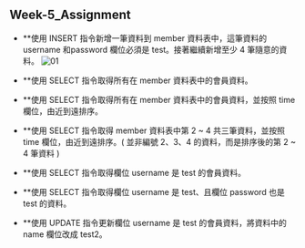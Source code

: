 ## Week-5_Assignment
* **使⽤ INSERT 指令新增⼀筆資料到 member 資料表中，這筆資料的 username 和password 欄位必須是 test。接著繼續新增⾄少 4 筆隨意的資料。
![01](https://user-images.githubusercontent.com/112391673/196134620-865dd846-02d9-4d6d-b29f-50a0fc29a0c0.PNG)

* **使⽤ SELECT 指令取得所有在 member 資料表中的會員資料。
* **使⽤ SELECT 指令取得所有在 member 資料表中的會員資料，並按照 time 欄位，由近到遠排序。
* **使⽤ SELECT 指令取得 member 資料表中第 2 ~ 4 共三筆資料，並按照 time 欄位，由近到遠排序。( 並非編號 2、3、4 的資料，⽽是排序後的第 2 ~ 4 筆資料 )
* **使⽤ SELECT 指令取得欄位 username 是 test 的會員資料。
* **使⽤ SELECT 指令取得欄位 username 是 test、且欄位 password 也是 test 的資料。
* **使⽤ UPDATE 指令更新欄位 username 是 test 的會員資料，將資料中的 name 欄位改成 test2。
